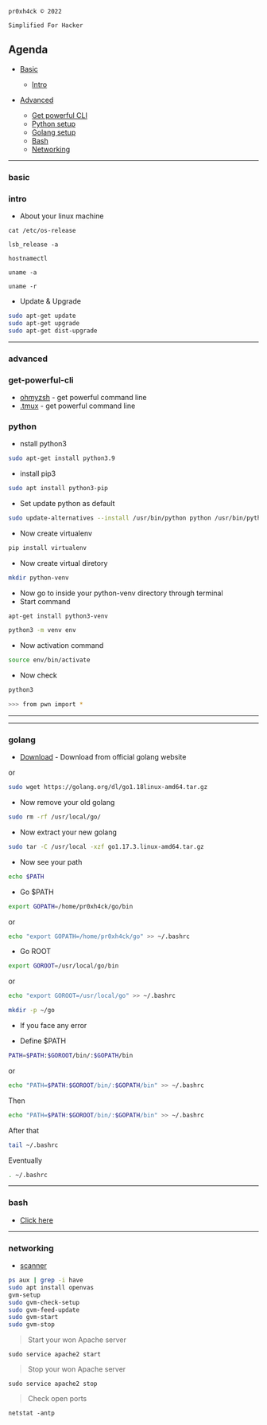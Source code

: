 ```pr0xh4ck © 2022```

```Simplified For Hacker```

## Agenda
 
 - [Basic](#basic)
   - [Intro](#intro)
  



 - [Advanced](#advanced)
   - [Get powerful CLI](#get-powerful-cli)
   - [Python setup](#python)
   - [Golang setup](#golang)
   - [Bash](#bash)
   - [Networking](#networking)







---


### basic


### intro
- About your linux machine
```
cat /etc/os-release

lsb_release -a

hostnamectl

uname -a 

uname -r 
```


- Update & Upgrade

```bash
sudo apt-get update
sudo apt-get upgrade 
sudo apt-get dist-upgrade
```










---























### advanced


### get-powerful-cli
- [ohmyzsh](https://github.com/ohmyzsh/ohmyzsh) - get powerful command line
- [.tmux](https://github.com/gpakosz/.tmux) - get powerful command line






### python


- nstall python3
```bash
sudo apt-get install python3.9
```


- install pip3
```bash
sudo apt install python3-pip
```

- Set update python as default 
```bash
sudo update-alternatives --install /usr/bin/python python /usr/bin/python3.9 10
```


- Now create virtualenv
```bash
pip install virtualenv
```

- Now create virtual diretory
```bash
mkdir python-venv
```
- Now go to inside your python-venv directory through terminal
- Start command

```bash
apt-get install python3-venv
```

```bash
python3 -m venv env
```

- Now activation command
```bash
source env/bin/activate
```

- Now check
```bash
python3 

>>> from pwn import *
```

----







----



### golang

- [Download](https://golang.org/dl/) - Download from official golang website 

or

```bash
sudo wget https://golang.org/dl/go1.18linux-amd64.tar.gz
```

- Now remove your old golang
```bash
sudo rm -rf /usr/local/go/
```

- Now extract your new golang
```bash
sudo tar -C /usr/local -xzf go1.17.3.linux-amd64.tar.gz
```

- Now see your path
```bash
echo $PATH
```

- Go $PATH
```bash
export GOPATH=/home/pr0xh4ck/go/bin
```

or

```bash
echo "export GOPATH=/home/pr0xh4ck/go" >> ~/.bashrc
```

- Go ROOT
```bash
export GOROOT=/usr/local/go/bin
```
or

```bash
echo "export GOROOT=/usr/local/go" >> ~/.bashrc
```

```bash
mkdir -p ~/go
```


- If you face any error

- Define $PATH
```bash
PATH=$PATH:$GOROOT/bin/:$GOPATH/bin
```
or

```bash
echo "PATH=$PATH:$GOROOT/bin/:$GOPATH/bin" >> ~/.bashrc
```

Then 

```bash
echo "PATH=$PATH:$GOROOT/bin/:$GOPATH/bin" >> ~/.bashrc
```
After that 

```bash
tail ~/.bashrc
```
Eventually

```bash
. ~/.bashrc
```







----
### bash

- [Click here](https://github.com/pr0xh4ck/linux/blob/main/Bash.md)








-----
### networking

- [scanner](https://stafwag.github.io/blog/blog/2021/02/28/howto-install-opevas-on-kali/)
```bash
ps aux | grep -i have
sudo apt install openvas
gvm-setup 
sudo gvm-check-setup
sudo gvm-feed-update
sudo gvm-start
sudo gvm-stop
```


> Start your won Apache server 
```
sudo service apache2 start
```


> Stop your won Apache server
```
sudo service apache2 stop
```


> Check open ports
```
netstat -antp
```







